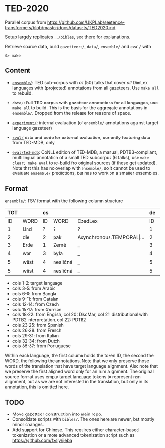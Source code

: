 # TED-2020

Parallel corpus from https://github.com/UKPLab/sentence-transformers/blob/master/docs/datasets/TED2020.md

Setup largely replicates [`../bibles`](../bibles), see there for explanations.

Retrieve source data, build `gazetteers/`, `data/`, `ensemble/` and `eval/` with

    $> make

## Content

- [`ensemble/`](ensemble/): TED sub-corpus with *all* (50) talks that cover *all* DimLex languages with (projected) annotations from all gazeteers. Use `make all` to rebuild.
- `data/`: Full TED corpus with gazetteer annotations for all languages, use `make all` to build. This is the basis for the aggregate annotations in `ensemble/`. Dropped from the release for reasons of space.
- [`experiment/`](experiment/): internal evaluation (of `ensemble/` annotations against target language gazeteer)

- [`eval/`](eval/) data and code for external evaluation, currently featuring data from TED-MDB, only
- [`eval/ted-mdb`](eval/ted-mdb): CoNLL edition of TED-MDB, a manual, PDTB3-compliant, multilingual annotation of a small TED subcorpus (6 talks), use `make clear; make eval` to re-build fro original sources (if these get updated). Note that this has no overlap with `ensemble/`, so it cannot be used to evaluate `ensemble/` predictions, but has to work on a smaller ensembles.

## Format

`ensemble/`: TSV format with the following column structure

| TGT |  | cs |  |  | de |  |  | en |  |  |  |  | es |  |  | fr |  |  | it |  |  | nl |  |  | pt |  |  |
|---|---|---|---|---|---|---|---|---|---|---|---|---|---|---|---|---|---|---|---|---|---|---|---|---|---|---|---|
| ID | WORD | ID | WORD | CzedLex | ID | WORD | CzedLex | ID | WORD | DiscMar | Discovery | PDTB | ID | WORD | DiscMar | ID | WORD | LexConn | ID | WORD | LICO | ID | WORD | DisCo | ID | WORD | LDM |
| 1 | Und | ? | ? | ? | 1 | Und | Conjunction.EXPANSION\|... | 1 | And | _ | Concession.COMPARISON\|...| Concession.COMPARISON\|... | 1 | Y | _ | ? | ? | ? | 1 | E | Conjunction.EXPANSION\|... | ? | ? | ? | 1 | A | _ |
| 2 | die | 2 | pak | Asynchronous.TEMPORAL\|... | 2 | die | _ | 2 | the | _ | _ | _ | 2 | la | _ | 1 | La | _ | 2 | la | _ | 1 | De | _ | 1 | A | _ |
| 3 | Erde | 1 | Země | _ | 3 | Erde | _ | 3 | earth | _ | _ | _ | 3 | tierra | _ | 2 | terre | _ | 3 | terra | _ | 2 | aarde | _ | 2 | terra | _ |
| 4 | war | 3 | byla | _ | 4 | war | _ | 4 | was | _ | _ | _ | 4 | estaba | _ | 3 | �tait | _ | 4 | era | _ | 3 | was | _ | 3 | era | _ |
| 5 | wüst | 4 | nesličná | _ | 5 | wüst | _ | 5 | waste | _ | _ | _ | 8 | Vac�a. | _ | 4 | informe | _ | 7 | deserta | _ | 4 | woest | _ | 4 | sem | Conjunction.EXPANSION\|... |
| 5 | wüst | 4 | nesličná | _ | 5 | wüst | _ | 5 | waste | _ | _ | _ | 8 | Vac�a. | _ | 4 | informe | _ | 7 | deserta | _ | 4 | woest | _ | 4 | sem | Conjunction.EXPANSION\|... |

- cols 1-2: target language
- cols 3-5: from Arabic
- cols 6-8: from Bangla
- cols 9-11: from Catalan
- cols 12-14: from Czech
- cols 15-17: from German
- cols 18-22: from English, col 20: DiscMar, col 21: distributional with PDTB2 interpretation, col 22: PDTB2
- cols 23-25: from Spanish
- cols 26-28: from French
- cols 29-31: from Italian
- cols 32-34: from Dutch
- cols 35-37: from Portuguese

Within each language, the first column holds the token ID, the second the WORD, the following the annotations. Note that we only preserve those words of the translation that have target language alignment. Also note that we preserve the first aligned word only for an n:m alignment. The original source format uses empty target language tokens to represent n:m alignment, but as we are not interested in the translation, but only in its annotation, this is omitted here.

## TODO

- Move gazetteer construction into main repo.
- Consolidate scripts with `bibles/`. The ones here are newer, but mostly minor changes.
- Add support for Chinese. This requires either character-based tokenization or a more advanced tokenization script such as https://github.com/fxsjy/jieba
